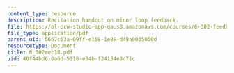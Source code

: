 ```yaml
---
content_type: resource
description: Recitation handout on minor loop feedback.
file: https://ol-ocw-studio-app-qa.s3.amazonaws.com/courses/6-302-feedback-systems-spring-2007/40f44bd66a6d5118e34bf24134e8d71c_6_302rec18.pdf
file_type: application/pdf
parent_uid: 5667c63a-09ff-e158-1e89-d49a0035050d
resourcetype: Document
title: 6_302rec18.pdf
uid: 40f44bd6-6a6d-5118-e34b-f24134e8d71c
---
```

